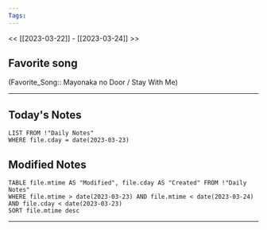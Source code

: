 ```yaml
---
Tags:
---
```

<< [[2023-03-22]] - [[2023-03-24]] >>
## Favorite song
(Favorite_Song:: Mayonaka no Door / Stay With Me)

___
## Today's Notes
```dataview
LIST FROM !"Daily Notes"
WHERE file.cday = date(2023-03-23)
```
## Modified Notes
```dataview
TABLE file.mtime AS "Modified", file.cday AS "Created" FROM !"Daily Notes" 
WHERE file.mtime > date(2023-03-23) AND file.mtime < date(2023-03-24) AND file.cday < date(2023-03-23)
SORT file.mtime desc
```
___
